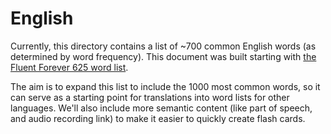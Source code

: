 # English

Currently, this directory contains a list of ~700 common English words (as determined by word frequency).
This document was built starting with [the Fluent Forever 625 word list](https://blog.fluent-forever.com/appendix5/).

The aim is to expand this list to include the 1000 most common words, so it can serve as a starting point for translations into word lists for other languages. We'll also include more semantic content (like part of speech, and audio recording link) to make it easier to quickly create flash cards.
